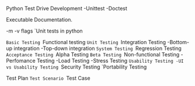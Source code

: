 Python Test Drive Development
 -Unittest -Doctest

Executable Documentation.

-m -v flags
`Unit tests in python

`Basic Testing
`Functional testing
`Unit Testing
`Integration Testing
    -Bottom-up integration
    -Top-down integration
`System Testing
`Regression Testing
`Acceptance Testing
`Alpha Testing
`Beta Testing
`Non-functional Testing
    -Perfomance Testing
    -Load Testing
    -Stress Testing
`Usability Testing
    -UI vs Usability Testing
`Security Testing
`Portability Testing

Test Plan
`Test Scenario
`Test Case
